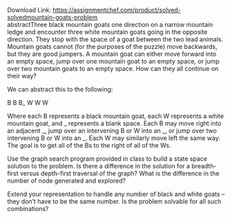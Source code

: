 Download Link: https://assignmentchef.com/product/solved-solvedmountain-goats-problem
<br>
abstractThree black mountain goats one direction on a narrow mountain ledge and encounter three white mountain goats going in the opposite direction. They stop with the space of a goat between the two lead animals. Mountain goats cannot (for the purposes of the puzzle) move backwards, but they are good jumpers. A mountain goat can either move forward into an empty space, jump over one mountain goat to an empty space, or jump over two mountain goats to an empty space. How can they all continue on their way?

We can abstract this to the following:

B B B_ W W W

Where each B represents a black mountain goat, each W represents a white mountain goat, and _ represents a blank space. Each B may move right into an adjacent _, jump over an intervening B or W into an _, or jump over two intervening B or W into an _. Each W may similarly move left the same way. The goal is to get all of the Bs to the right of all of the Ws.

Use the graph search program provided in class to build a state space solution to the problem. Is there a difference in the solution for a breadth-first versus depth-first traversal of the graph? What is the difference in the number of node generated and explored?

Extend your representation to handle any number of black and white goats – they don’t have to be the same number. Is the problem solvable for all such combinations?